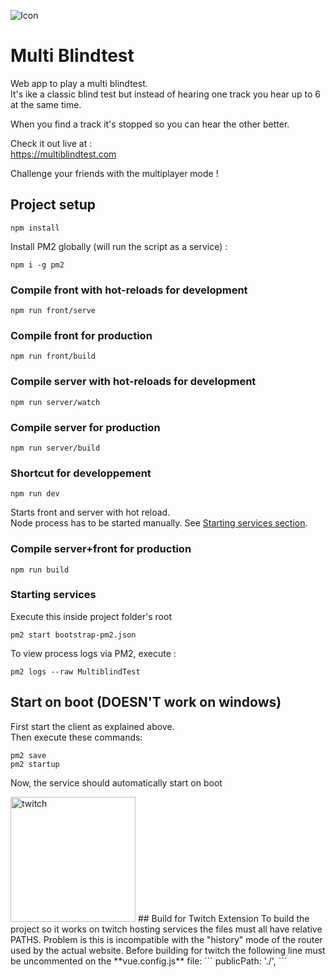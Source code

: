![Icon](https://github.com/Durss/multiblindtest/blob/master/public/img/share_small.png)
# Multi Blindtest

Web app to play a multi blindtest.\
It's ike a classic blind test but instead of hearing one track you hear up to 6 at the same time.

When you find a track it's stopped so you can hear the other better.

Check it out live at :\
https://multiblindtest.com

Challenge your friends with the multiplayer mode !



## Project setup
```
npm install
```

Install PM2 globally (will run the script as a service) :
```
npm i -g pm2
```

### Compile front with hot-reloads for development
```
npm run front/serve
```

### Compile front for production
```
npm run front/build
```

### Compile server with hot-reloads for development
```
npm run server/watch
```

### Compile server for production
```
npm run server/build
```

### Shortcut for developpement
```
npm run dev
``` 
Starts front and server with hot reload.\
Node process has to be started manually. See [Starting services section](#starting-services).

### Compile server+front for production
```
npm run build
``` 


### Starting services
Execute this inside project folder's root
```
pm2 start bootstrap-pm2.json
```

To view process logs via PM2, execute :
```
pm2 logs --raw MultiblindTest
```

## Start on boot (DOESN'T work on windows)
First start the client as explained above.  
Then execute these commands:
```
pm2 save
pm2 startup
```
Now, the service should automatically start on boot 
 
 
<img width="200" alt="twitch" src="https://github.com/Durss/multiblindtest/blob/master/front_src/assets/icons/twitch.svg">
## Build for Twitch Extension
To build the project so it works on twitch hosting services the files must all have relative PATHS.
Problem is this is incompatible with the "history" mode of the router used by the actual website.
Before building for twitch the following line must be uncommented on the **vue.config.js** file:
```
publicPath: './',
```

